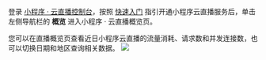 登录 [小程序 · 云直播控制台](https://console.cloud.tencent.com/bizlive)，按照 [快速入门](https://cloud.tencent.com/document/product/1078/37707) 指引开通小程序云直播服务后，单击左侧导航栏的 **概览** 进入小程序 · 云直播概览页。

您可以在直播概览页查看近日小程序云直播的流量消耗、请求数和并发连接数，也可以切换日期和地区查询相关数据。
![](https://main.qcloudimg.com/raw/df43790a6ba251209252304e2b748599.png)
